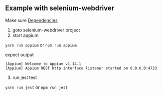## Example with selenium-webdriver
Make sure [Dependencies](../../README.md)

1. goto selenium-webdriver project
2. start appium

`yarn run appium` or `npm run appium`

expect output
```
[Appium] Welcome to Appium v1.14.1
[Appium] Appium REST http interface listener started on 0.0.0.0:4723
```

3. run jest test

`yarn run jest` or `npm run jest`

